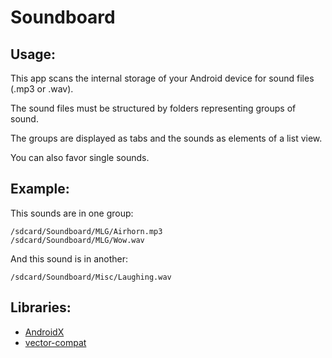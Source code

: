 # Soundboard
## Usage:
This app scans the internal storage of your Android device for sound files (.mp3 or .wav).

The sound files must be structured by folders representing groups of sound.

The groups are displayed as tabs and the sounds as elements of a list view.

You can also favor single sounds.

## Example:
This sounds are in one group:
```
/sdcard/Soundboard/MLG/Airhorn.mp3
/sdcard/Soundboard/MLG/Wow.wav
```

And this sound is in another:
```
/sdcard/Soundboard/Misc/Laughing.wav
```

## Libraries:
* [AndroidX](https://developer.android.com/jetpack/androidx/l)
* [vector-compat](https://github.com/wnafee/vector-compat)
